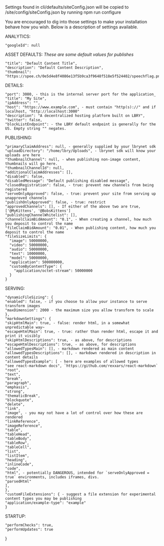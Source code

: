 Settings found in cli/defaults/siteConfig.json will be copied to /site/config/siteConfig.json by running npm run configure

You are encouraged to dig into those settings to make your installation behave how you wish. Below is a description of settings available.

ANALYTICS:

    "googleId": null

ASSET DEFAULTS: _These are some default values for publishes_

    "title": "Default Content Title",
    "description": "Default Content Description",
    "thumbnail": "https://spee.ch/0e5d4e8f4086e13f5b9ca3f9648f518e5f524402/speechflag.png"

DETAILS:

    "port": 3000, - this is the internal server port for the application_
    "title": "My Site",
    "ipAddress": "",
    "host": "https://www.example.com", - must contain "http(s)://" and if localhost, "http://localhost:3000"
    "description": "A decentralized hosting platform built on LBRY",
    "twitter": false,
    "blockListEndpoint": - the LBRY default endpoint is generally for the US. Empty string "" negates.

PUBLISHING:

    "primaryClaimAddress": null, - generally supplied by your lbrynet sdk
    "uploadDirectory": "/home/lbry/Uploads", - lbrynet sdk will know your uploads are here
    "thumbnailChannel": null, - when publishing non-image content, thumbnails will go here.
    "thumbnailChannelId": null,
    "additionalClaimAddresses": [],
    "disabled": false,
    "disabledMessage": "Default publishing disabled message",
    "closedRegistration": false, - true: prevent new channels from being registered
    "serveOnlyApproved": false, - true: prevent your site from serving up unapproved channels
    "publishOnlyApproved": false, - true: restrict
    "approvedChannels": [], - If either of the above two are true, ['@MyKittens', '@BobsKittens']
    "publishingChannelWhitelist": [],
    "channelClaimBidAmount": "0.1", - When creating a channel, how much you deposit to control the name
    "fileClaimBidAmount": "0.01", - When publishing content, how much you deposit to control the name
    "fileSizeLimits": {
      "image": 50000000,
      "video": 50000000,
      "audio": 50000000,
      "text": 10000000,
      "model": 50000000,
      "application": 500000000,
      "customByContentType": {
        "application/octet-stream": 50000000
      }
    }

SERVING:

    "dynamicFileSizing": {
    "enabled": false, - if you choose to allow your instance to serve transform images
    "maxDimension": 2000 - the maximum size you allow transform to scale
    },
    "markdownSettings": {
    "skipHtmlMain": true, - false: render html, in a somewhat unpredictable way~
    "escapeHtmlMain": true, - true: rather than render html, escape it and print it visibly
    "skipHtmlDescriptions": true, - as above, for descriptions
    "escapeHtmlDescriptions": true, - as above, for descriptions
    "allowedTypesMain": [], - markdown rendered as main content
    "allowedTypesDescriptions": [], - markdown rendered in description in content details
    "allowedTypesExample": [ - here are examples of allowed types
    "see react-markdown docs", `https://github.com/rexxars/react-markdown`
    "root",
    "text",
    "break",
    "paragraph",
    "emphasis",
    "strong",
    "thematicBreak",
    "blockquote",
    "delete",
    "link",
    "image", - you may not have a lot of control over how these are rendered
    "linkReference",
    "imageReference",
    "table",
    "tableHead",
    "tableBody",
    "tableRow",
    "tableCell",
    "list",
    "listItem",
    "heading",
    "inlineCode",
    "code",
    "html", - potentially DANGEROUS, intended for `serveOnlyApproved = true` environments, includes iframes, divs.
    "parsedHtml"
    ],
    },
    "customFileExtensions": { - suggest a file extension for experimental content types you may be publishing
    "application/example-type": "example"
    }

STARTUP:

    "performChecks": true,
    "performUpdates": true

}
